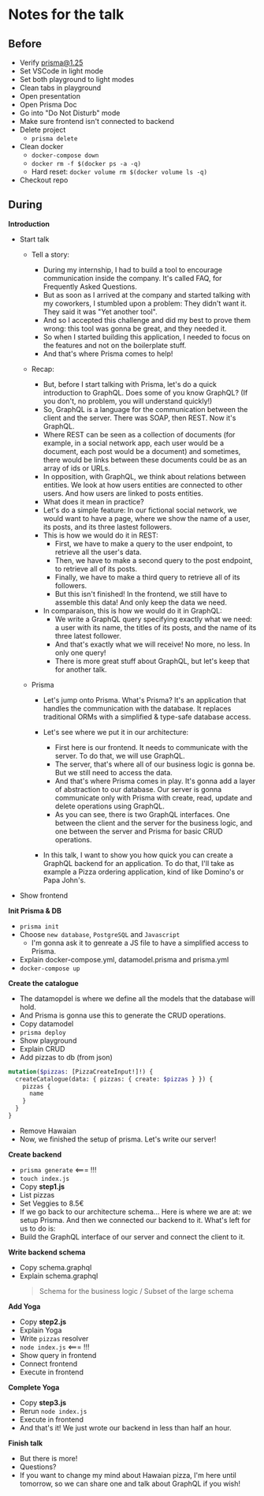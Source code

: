 # Notes for the talk

## Before

- Verify prisma@1.25
- Set VSCode in light mode
- Set both playground to light modes
- Clean tabs in playground
- Open presentation
- Open Prisma Doc
- Go into "Do Not Disturb" mode
- Make sure frontend isn't connected to backend
- Delete project
  - `prisma delete`
- Clean docker
  - `docker-compose down`
  - `docker rm -f $(docker ps -a -q)`
  - Hard reset: `docker volume rm $(docker volume ls -q)`
- Checkout repo

## During

**Introduction**

- Start talk

  - Tell a story:

    - During my internship, I had to build a tool to encourage communication inside the company. It's called FAQ, for Frequently Asked Questions.
    - But as soon as I arrived at the company and started talking with my coworkers, I stumbled upon a problem: They didn't want it. They said it was "Yet another tool".
    - And so I accepted this challenge and did my best to prove them wrong: this tool was gonna be great, and they needed it.
    - So when I started building this application, I needed to focus on the features and not on the boilerplate stuff.
    - And that's where Prisma comes to help!

  - Recap:

    - But, before I start talking with Prisma, let's do a quick introduction to GraphQL. Does some of you know GraphQL? (If you don't, no problem, you will understand quickly!)
    - So, GraphQL is a language for the communication between the client and the server. There was SOAP, then REST. Now it's GraphQL.
    - Where REST can be seen as a collection of documents (for example, in a social network app, each user would be a document, each post would be a document) and sometimes, there would be links between these documents could be as an array of ids or URLs.
    - In opposition, with GraphQL, we think about relations between entities. We look at how users entities are connected to other users. And how users are linked to posts entities.
    - What does it mean in practice?
    - Let's do a simple feature: In our fictional social network, we would want to have a page, where we show the name of a user, its posts, and its three lastest followers.
    - This is how we would do it in REST:
      - First, we have to make a query to the user endpoint, to retrieve all the user's data.
      - Then, we have to make a second query to the post endpoint, to retrieve all of its posts.
      - Finally, we have to make a third query to retrieve all of its followers.
      - But this isn't finished! In the frontend, we still have to assemble this data! And only keep the data we need.
    - In comparaison, this is how we would do it in GraphQL:
      - We write a GraphQL query specifying exactly what we need: a user with its name, the titles of its posts, and the name of its three latest follower.
      - And that's exactly what we will receive! No more, no less. In only one query!
      - There is more great stuff about GraphQL, but let's keep that for another talk.

  - Prisma

    - Let's jump onto Prisma. What's Prisma? It's an application that handles the communication with the database. It replaces traditional ORMs with a simplified & type-safe database access.
    - Let's see where we put it in our architecture:

      - First here is our frontend. It needs to communicate with the server. To do that, we will use GraphQL.
      - The server, that's where all of our business logic is gonna be. But we still need to access the data.
      - And that's where Prisma comes in play. It's gonna add a layer of abstraction to our database. Our server is gonna communicate only with Prisma with create, read, update and delete operations using GraphQL.
      - As you can see, there is two GraphQL interfaces. One between the client and the server for the business logic, and one between the server and Prisma for basic CRUD operations.

    - In this talk, I want to show you how quick you can create a GraphQL backend for an application. To do that, I'll take as example a Pizza ordering application, kind of like Domino's or Papa John's.

- Show frontend

**Init Prisma & DB**

- `prisma init`
- Choose `new database`, `PostgreSQL` and `Javascript`
  - I'm gonna ask it to genreate a JS file to have a simplified access to Prisma.
- Explain docker-compose.yml, datamodel.prisma and prisma.yml
- `docker-compose up`

**Create the catalogue**

- The datamopdel is where we define all the models that the database will hold.
- And Prisma is gonna use this to generate the CRUD operations.
- Copy datamodel
- `prisma deploy`
- Show playground
- Explain CRUD
- Add pizzas to db (from json)

```graphql
mutation($pizzas: [PizzaCreateInput!]!) {
  createCatalogue(data: { pizzas: { create: $pizzas } }) {
    pizzas {
      name
    }
  }
}
```

- Remove Hawaian
- Now, we finished the setup of prisma. Let's write our server!

**Create backend**

- `prisma generate` <=== !!!
- `touch index.js`
- Copy **step1.js**
- List pizzas
- Set Veggies to 8.5€
- If we go back to our architecture schema... Here is where we are at: we setup Prisma. And then we connected our backend to it. What's left for us to do is:
- Build the GraphQL interface of our server and connect the client to it.

**Write backend schema**

- Copy schema.graphql
- Explain schema.graphql
  > Schema for the business logic / Subset of the large schema

**Add Yoga**

- Copy **step2.js**
- Explain Yoga
- Write `pizzas` resolver
- `node index.js` <=== !!!
- Show query in frontend
- Connect frontend
- Execute in frontend

**Complete Yoga**

- Copy **step3.js**
- Rerun `node index.js`
- Execute in frontend
- And that's it! We just wrote our backend in less than half an hour.

**Finish talk**

- But there is more!
- Questions?
- If you want to change my mind about Hawaian pizza, I'm here until tomorrow, so we can share one and talk about GraphQL if you wish!
